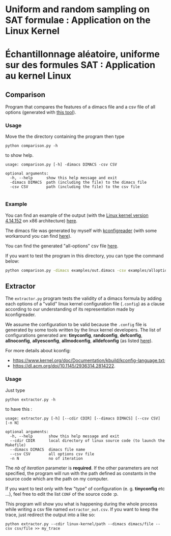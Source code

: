 # Uniform and random sampling on SAT formulae : Application on the Linux Kernel

# Échantillonnage aléatoire, uniforme sur des formules SAT : Application au kernel Linux

## Comparison 

Program that compares the features of a dimacs file and a csv file of
all options (generated with [this
tool](https://github.com/TuxML/Kanalyser/)).

### Usage

Move the the directory containing the program then type
```
python comparison.py -h
```
to show help.
```
usage: comparison.py [-h] -dimacs DIMACS -csv CSV

optional arguments:
  -h, --help      show this help message and exit
  -dimacs DIMACS  path (including the file) to the dimacs file
  -csv CSV        path (including the file) to the csv file


```

### Example

You can find an example of the output (with the [Linux kernel version
4.14.152](https://git.kernel.org/pub/scm/linux/kernel/git/stable/linux.git/tag/?h=v4.14.152)
on x86 architecture) [here](examples/outputx86.4.14.152).

The dimacs file was generated by myself with
[kconfigreader](https://github.com/ckaestne/kconfigreader) (with some
workaround you can find
[here](https://github.com/ckaestne/kconfigreader/issues/2#issuecomment-164312936)).

You can find the generated "all-options" csv file
[here](examples/alloptions-x86.4.14.152.csv).

If you want to test the program in this directory, you can type the
command below:

```bash
python comparison.py -dimacs examples/out.dimacs -csv examples/alloptions-x86.4.14.152.csv
```

## Extractor

The `extractor.py` program tests the validity of a dimacs formula by
adding each options of a "valid" linux kernel configuration file
(`.config`) as a clause according to our understanding of its
representation made by kconfigreader.

We assume the configuration to be valid because the `.config` file is
generated by some tools written by the linux kernel developers. The
list of configurations generated are: __tinyconfig__, __randconfig__,
__defconfig__, __allnoconfig__, __allyesconfig__, __allmodconfig__,
__alldefconfig__ (as listed
[here](https://github.com/torvalds/linux/blob/dbab40bdb42c03ab12096d4aaf2dbef3fb55282c/scripts/kconfig/Makefile#L121)).


For more details about kconfig:
* https://www.kernel.org/doc/Documentation/kbuild/kconfig-language.txt;
* https://dl.acm.org/doi/10.1145/2936314.2814222.

### Usage

Just type
```
python extractor.py -h
```
to have this :
```
usage: extractor.py [-h] [--cdir CDIR] [--dimacs DIMACS] [--csv CSV] [-n N]

optional arguments:
  -h, --help       show this help message and exit
  --cdir CDIR      local directory of linux source code (to launch the Makefile)
  --dimacs DIMACS  dimacs file name
  --csv CSV        all options csv file
  -n N             no of iteration

```

The _nb of iteration_ parameter is __required__. If the other
parameters are not specified, the program will run with the path
defined as constants in the source code which are the path on my
computer.

If you want to test only with few "type" of configuration
(e. g. __tinyconfig__ etc ...), feel free to edit the list `CONF` of
the source code :p.

This program will show you what is happening during the whole process
while writing a csv file named `extractor_out.csv`. If you want to
keep the trace, just redirect the output into a like so:
```
python extractor.py --cdir linux-kernel/path --dimacs dimacs/file --csv csv/file >> my_trace
```
